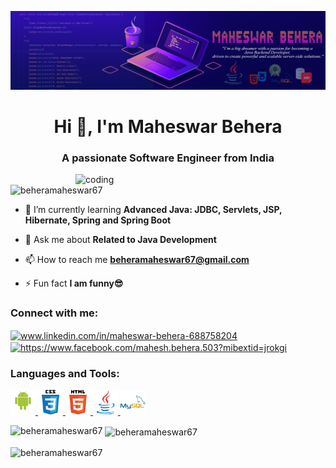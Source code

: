 ![logo](https://github.com/beheramaheswar67/Maheswar-Behera/blob/main/current1.jpg)
<h1 align="center">Hi 👋, I'm Maheswar Behera</h1>
<h3 align="center">A passionate Software Engineer from India</h3>
<img align="right" alt="coding" width="400" src="https://i.pinimg.com/originals/e8/f4/53/e8f453469a3ec97ecd354df465d73913.gif">

<p align="left"> <img src="https://komarev.com/ghpvc/?username=beheramaheswar67&label=Profile%20views&color=0e75b6&style=flat" alt="beheramaheswar67" /> </p>

- 🌱 I’m currently learning **Advanced Java: JDBC, Servlets, JSP, Hibernate, Spring and Spring Boot**

- 💬 Ask me about **Related to Java Development**

- 📫 How to reach me **beheramaheswar67@gmail.com**

- ⚡ Fun fact **I am funny😎**

<h3 align="left">Connect with me:</h3>
<p align="left">
    <a href="https://www.linkedin.com/in/maheswar-behera-688758204/" target="blank"><img align="center" src="https://raw.githubusercontent.com/rahuldkjain/github-profile-readme-generator/master/src/images/icons/Social/linked-in-alt.svg" alt="www.linkedin.com/in/maheswar-behera-688758204" height="30" width="40" /></a>
    <a href="https://www.facebook.com/mahesh.behera.503/" target="blank"><img align="center" src="https://raw.githubusercontent.com/rahuldkjain/github-profile-readme-generator/master/src/images/icons/Social/facebook.svg" alt="https://www.facebook.com/mahesh.behera.503?mibextid=jrokgi" height="30" width="40" /></a>
</p>

<h3 align="left">Languages and Tools:</h3>
<p align="left"> <a href="https://developer.android.com" target="_blank" rel="noreferrer"> <img src="https://raw.githubusercontent.com/devicons/devicon/master/icons/android/android-original-wordmark.svg" alt="android" width="40" height="40"/> </a> <a href="https://www.w3schools.com/css/" target="_blank" rel="noreferrer"> <img src="https://raw.githubusercontent.com/devicons/devicon/master/icons/css3/css3-original-wordmark.svg" alt="css3" width="40" height="40"/> </a> <a href="https://www.w3.org/html/" target="_blank" rel="noreferrer"> <img src="https://raw.githubusercontent.com/devicons/devicon/master/icons/html5/html5-original-wordmark.svg" alt="html5" width="40" height="40"/> </a> <a href="https://www.java.com" target="_blank" rel="noreferrer"> <img src="https://raw.githubusercontent.com/devicons/devicon/master/icons/java/java-original.svg" alt="java" width="40" height="40"/> </a> <a href="https://www.mysql.com/" target="_blank" rel="noreferrer"> <img src="https://raw.githubusercontent.com/devicons/devicon/master/icons/mysql/mysql-original-wordmark.svg" alt="mysql" width="40" height="40"/> </a> </p>

<p><img align="left" src="https://github-readme-stats.vercel.app/api/top-langs?username=beheramaheswar67&show_icons=true&locale=en&layout=compact" alt="beheramaheswar67" /></p>

<p>&nbsp;<img align="center" src="https://github-readme-stats.vercel.app/api?username=beheramaheswar67&show_icons=true&locale=en" alt="beheramaheswar67" /></p>

<p><img align="center" src="https://github-readme-streak-stats.herokuapp.com/?user=beheramaheswar67&" alt="beheramaheswar67" /></p>
